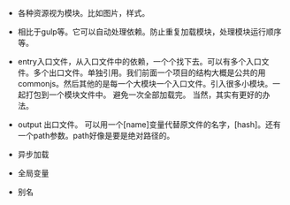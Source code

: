 * 各种资源视为模块。比如图片，样式。
* 相比于gulp等。它可以自动处理依赖。防止重复加载模块，处理模块运行顺序等。
* entry入口文件，从入口文件中的依赖，一个个找下去。可以有多个入口文件。多个出口文件。单独引用。我们前面一个项目的结构大概是公共的用commonjs。然后其他的是每一个大模块一个入口文件。引入很多小模块。一起打包到一个模块文件中。 避免一次全部加载完。 当然，其实有更好的办法。
* output 出口文件。 可以用一个[name]变量代替原文件的名字，[hash]。还有一个path参数。path好像是要是绝对路径的。


* 异步加载
* 全局变量
* 别名 
